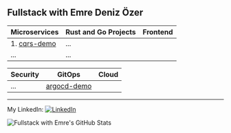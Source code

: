 ## Fullstack with Emre Deniz Özer 

| Microservices | Rust and Go Projects | Frontend | 
| -------- | -------- | -------- |
| 1. [cqrs-demo](https://github.com/emredenizozer/cqrs-demo) | ... |  |
| ... | ... |  |

| Security | GitOps | Cloud |
| -------- | -------- | -------- |
| ... | [argocd-demo](https://github.com/emredenizozer/argocd-demo) |  |

---

My LinkedIn:
[<img src="https://raw.githubusercontent.com/paulrobertlloyd/socialmediaicons/main/linkedin-16x16.png" alt="LinkedIn" class="linkedin-icon">](https://www.linkedin.com/in/emredenizozer/)

![Fullstack with Emre's GitHub Stats](https://github-readme-stats.vercel.app/api?username=emredenizozer&show_icons=true&theme=radical)
